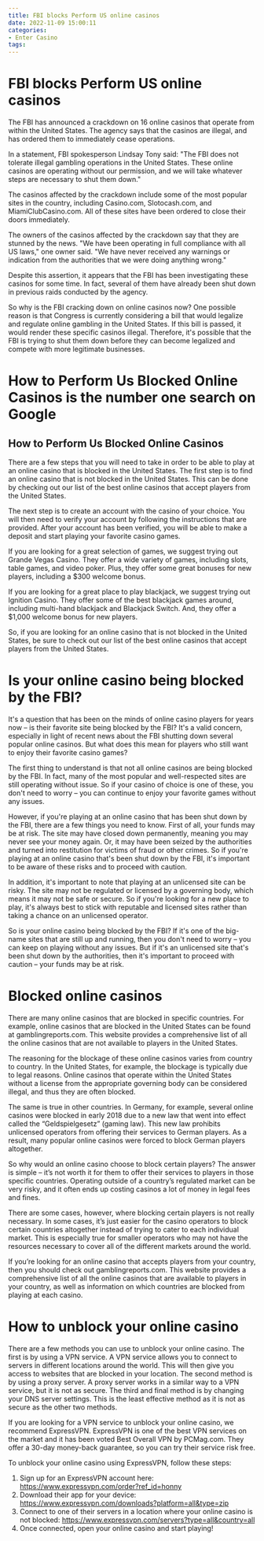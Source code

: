 ```yaml
---
title: FBI blocks Perform US online casinos
date: 2022-11-09 15:00:11
categories:
- Enter Casino
tags:
---
```



#  FBI blocks Perform US online casinos

The FBI has announced a crackdown on 16 online casinos that operate from within the United States. The agency says that the casinos are illegal, and has ordered them to immediately cease operations.

In a statement, FBI spokesperson Lindsay Tony said: "The FBI does not tolerate illegal gambling operations in the United States. These online casinos are operating without our permission, and we will take whatever steps are necessary to shut them down."

The casinos affected by the crackdown include some of the most popular sites in the country, including Casino.com, Slotocash.com, and MiamiClubCasino.com. All of these sites have been ordered to close their doors immediately.

The owners of the casinos affected by the crackdown say that they are stunned by the news. "We have been operating in full compliance with all US laws," one owner said. "We have never received any warnings or indication from the authorities that we were doing anything wrong."

Despite this assertion, it appears that the FBI has been investigating these casinos for some time. In fact, several of them have already been shut down in previous raids conducted by the agency.

So why is the FBI cracking down on online casinos now? One possible reason is that Congress is currently considering a bill that would legalize and regulate online gambling in the United States. If this bill is passed, it would render these specific casinos illegal. Therefore, it's possible that the FBI is trying to shut them down before they can become legalized and compete with more legitimate businesses.

#  How to Perform Us Blocked Online Casinos is the number one search on Google

## How to Perform Us Blocked Online Casinos

There are a few steps that you will need to take in order to be able to play at an online casino that is blocked in the United States. The first step is to find an online casino that is not blocked in the United States. This can be done by checking out our list of the best online casinos that accept players from the United States.

The next step is to create an account with the casino of your choice. You will then need to verify your account by following the instructions that are provided. After your account has been verified, you will be able to make a deposit and start playing your favorite casino games.

If you are looking for a great selection of games, we suggest trying out Grande Vegas Casino. They offer a wide variety of games, including slots, table games, and video poker. Plus, they offer some great bonuses for new players, including a $300 welcome bonus.

If you are looking for a great place to play blackjack, we suggest trying out Ignition Casino. They offer some of the best blackjack games around, including multi-hand blackjack and Blackjack Switch. And, they offer a $1,000 welcome bonus for new players.

So, if you are looking for an online casino that is not blocked in the United States, be sure to check out our list of the best online casinos that accept players from the United States.

#  Is your online casino being blocked by the FBI?

It's a question that has been on the minds of online casino players for years now – is their favorite site being blocked by the FBI? It's a valid concern, especially in light of recent news about the FBI shutting down several popular online casinos. But what does this mean for players who still want to enjoy their favorite casino games?

The first thing to understand is that not all online casinos are being blocked by the FBI. In fact, many of the most popular and well-respected sites are still operating without issue. So if your casino of choice is one of these, you don't need to worry – you can continue to enjoy your favorite games without any issues.

However, if you're playing at an online casino that has been shut down by the FBI, there are a few things you need to know. First of all, your funds may be at risk. The site may have closed down permanently, meaning you may never see your money again. Or, it may have been seized by the authorities and turned into restitution for victims of fraud or other crimes. So if you're playing at an online casino that's been shut down by the FBI, it's important to be aware of these risks and to proceed with caution.

In addition, it's important to note that playing at an unlicensed site can be risky. The site may not be regulated or licensed by a governing body, which means it may not be safe or secure. So if you're looking for a new place to play, it's always best to stick with reputable and licensed sites rather than taking a chance on an unlicensed operator.

So is your online casino being blocked by the FBI? If it's one of the big-name sites that are still up and running, then you don't need to worry – you can keep on playing without any issues. But if it's an unlicensed site that's been shut down by the authorities, then it's important to proceed with caution – your funds may be at risk.

#  Blocked online casinos

There are many online casinos that are blocked in specific countries. For example, online casinos that are blocked in the United States can be found at gamblingreports.com. This website provides a comprehensive list of all the online casinos that are not available to players in the United States.

The reasoning for the blockage of these online casinos varies from country to country. In the United States, for example, the blockage is typically due to legal reasons. Online casinos that operate within the United States without a license from the appropriate governing body can be considered illegal, and thus they are often blocked.

The same is true in other countries. In Germany, for example, several online casinos were blocked in early 2018 due to a new law that went into effect called the “Geldspielgesetz” (gaming law). This new law prohibits unlicensed operators from offering their services to German players. As a result, many popular online casinos were forced to block German players altogether.

So why would an online casino choose to block certain players? The answer is simple – it’s not worth it for them to offer their services to players in those specific countries. Operating outside of a country’s regulated market can be very risky, and it often ends up costing casinos a lot of money in legal fees and fines.

There are some cases, however, where blocking certain players is not really necessary. In some cases, it’s just easier for the casino operators to block certain countries altogether instead of trying to cater to each individual market. This is especially true for smaller operators who may not have the resources necessary to cover all of the different markets around the world.

If you’re looking for an online casino that accepts players from your country, then you should check out gamblingreports.com. This website provides a comprehensive list of all the online casinos that are available to players in your country, as well as information on which countries are blocked from playing at each casino.

#  How to unblock your online casino

There are a few methods you can use to unblock your online casino. The first is by using a VPN service. A VPN service allows you to connect to servers in different locations around the world. This will then give you access to websites that are blocked in your location. The second method is by using a proxy server. A proxy server works in a similar way to a VPN service, but it is not as secure. The third and final method is by changing your DNS server settings. This is the least effective method as it is not as secure as the other two methods.

If you are looking for a VPN service to unblock your online casino, we recommend ExpressVPN. ExpressVPN is one of the best VPN services on the market and it has been voted Best Overall VPN by PCMag.com. They offer a 30-day money-back guarantee, so you can try their service risk free.

To unblock your online casino using ExpressVPN, follow these steps:

1) Sign up for an ExpressVPN account here: https://www.expressvpn.com/order?ref_id=honny
2) Download their app for your device: https://www.expressvpn.com/downloads?platform=all&type=zip
3) Connect to one of their servers in a location where your online casino is not blocked: https://www.expressvpn.com/servers?type=all&country=all
4) Once connected, open your online casino and start playing!